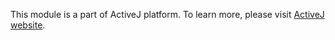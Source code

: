 This module is a part of ActiveJ platform. To learn more, please visit [ActiveJ website](https://activej.io/misc/bytebuf).
